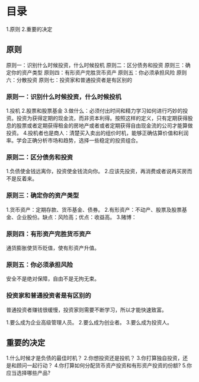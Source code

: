 # 目录
1.原则
2.重要的决定

## 原则
原则一：识别什么时候投资，什么时候投机
原则二：区分债务和投资
原则三：确定你的资产类型
原则四：有形资产完胜货币资产
原则五：你必须承担风险
原则六：分散投资
原则七：投资家和普通投资者是有区别的

### 原则一：识别什么时候投资，什么时候投机
1.投机
2.股票和股票基金
3.做什么：必须付出时间和精力学习如何进行巧妙的投资。投资为获得定期的现金流，而非资本利得。按照这样的定义，只有定期获得股息的股票或者定期获得租金的房地产或者或者定期获得自由现金流的公司才能算做投资。
4.投机者也是商人：清楚买入卖出的组价时机，能够正确估算价值和利润率。学会正确分析市场和趋势，选择一些稳定的投资组合。
  
### 原则二：区分债务和投资
1.负债使金钱远离你，投资使金钱流向你。
2.应该先投资，再消费或者说再买房而不是反着来。

### 原则三：确定你的资产类型
1.货币资产：定期存款、货币基金、债券。
2.有形资产：不动产、股票及股票基金、企业股份。缺点：风险高；优点：收益高。
3.赌博：

### 原则四：有形资产完胜货币资产
通货膨胀使货币贬值，使有形资产升值。

### 原则五：你必须承担风险
安全不是绝对保障，自由不是无拘无束。

### 投资家和普通投资者是有区别的
普通投资者赚钱很缓慢，投资家则需要不断学习，所以才能快速致富。

1.要么成为企业高级管理人员。
2.要么成为创业者。
3.要么成为投资人。

## 重要的决定
1.什么时候才是负债的最佳时机？
2.你想投资还是投机？
3.你打算独自投资，还是和顾问一起行动？
4.你打算如何分配货币资产投资和有形资产投资的份额?
5.你应当选择哪些产品?


